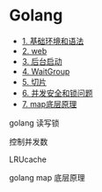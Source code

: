 # Golang

- [1. 基础环境和语法](1_基础环境和语法.md)
- [2. web](2_web.md)
- [3. 后台启动](3_后台启动.md)
- [4. WaitGroup](4_waitgroup.md)
- [5. 切片](5_切片.md)
- [6. 并发安全和锁问题](6_并发安全和锁问题.md)
- [7. map底层原理](7_map底层原理.md)



golang 读写锁

控制并发数

LRUcache

golang map 底层原理